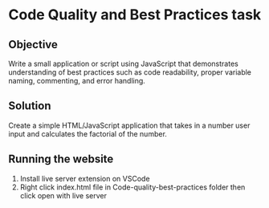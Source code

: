 # Code Quality and Best Practices task

## Objective

Write a small application or script using JavaScript that demonstrates understanding of best practices such as code readability, proper variable naming, commenting, and error handling.

## Solution

Create a simple HTML/JavaScript application that takes in a number user input and calculates the factorial of the number.

## Running the website
1. Install live server extension on VSCode
2. Right click index.html file in Code-quality-best-practices folder then click open with live server
